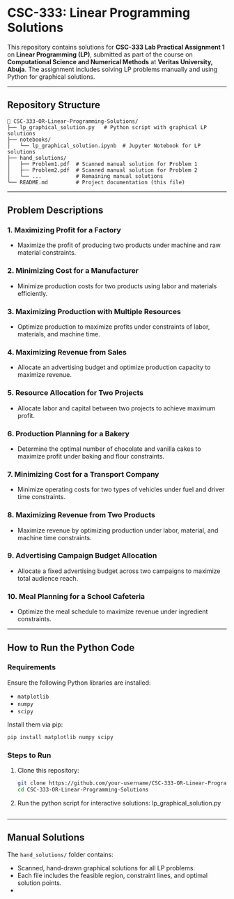 # **CSC-333: Linear Programming Solutions**

This repository contains solutions for **CSC-333 Lab Practical Assignment 1** on **Linear Programming (LP)**, submitted as part of the course on **Computational Science and Numerical Methods** at **Veritas University, Abuja**. The assignment includes solving LP problems manually and using Python for graphical solutions.

---

## **Repository Structure**

```
📂 CSC-333-OR-Linear-Programming-Solutions/
├── lp_graphical_solution.py   # Python script with graphical LP solutions
├── notebooks/
│   └── lp_graphical_solution.ipynb  # Jupyter Notebook for LP solutions
├── hand_solutions/
│   ├── Problem1.pdf  # Scanned manual solution for Problem 1
│   ├── Problem2.pdf  # Scanned manual solution for Problem 2
│   └── ...           # Remaining manual solutions
└── README.md         # Project documentation (this file)
```

---

## **Problem Descriptions**

### **1. Maximizing Profit for a Factory**
- Maximize the profit of producing two products under machine and raw material constraints.

### **2. Minimizing Cost for a Manufacturer**
- Minimize production costs for two products using labor and materials efficiently.

### **3. Maximizing Production with Multiple Resources**
- Optimize production to maximize profits under constraints of labor, materials, and machine time.

### **4. Maximizing Revenue from Sales**
- Allocate an advertising budget and optimize production capacity to maximize revenue.

### **5. Resource Allocation for Two Projects**
- Allocate labor and capital between two projects to achieve maximum profit.

### **6. Production Planning for a Bakery**
- Determine the optimal number of chocolate and vanilla cakes to maximize profit under baking and flour constraints.

### **7. Minimizing Cost for a Transport Company**
- Minimize operating costs for two types of vehicles under fuel and driver time constraints.

### **8. Maximizing Revenue from Two Products**
- Maximize revenue by optimizing production under labor, material, and machine time constraints.

### **9. Advertising Campaign Budget Allocation**
- Allocate a fixed advertising budget across two campaigns to maximize total audience reach.

### **10. Meal Planning for a School Cafeteria**
- Optimize the meal schedule to maximize revenue under ingredient constraints.

---

## **How to Run the Python Code**

### **Requirements**
Ensure the following Python libraries are installed:
- `matplotlib`
- `numpy`
- `scipy`

Install them via pip:
```bash
pip install matplotlib numpy scipy
```

### **Steps to Run**
1. Clone this repository:
   ```bash
   git clone https://github.com/your-username/CSC-333-OR-Linear-Programming-Solutions.git
   cd CSC-333-OR-Linear-Programming-Solutions
   ```

2. Run the python script for interactive solutions:
   lp_graphical_solution.py
   ```

---

## **Manual Solutions**

The `hand_solutions/` folder contains:
- Scanned, hand-drawn graphical solutions for all LP problems.
- Each file includes the feasible region, constraint lines, and optimal solution points.
-
